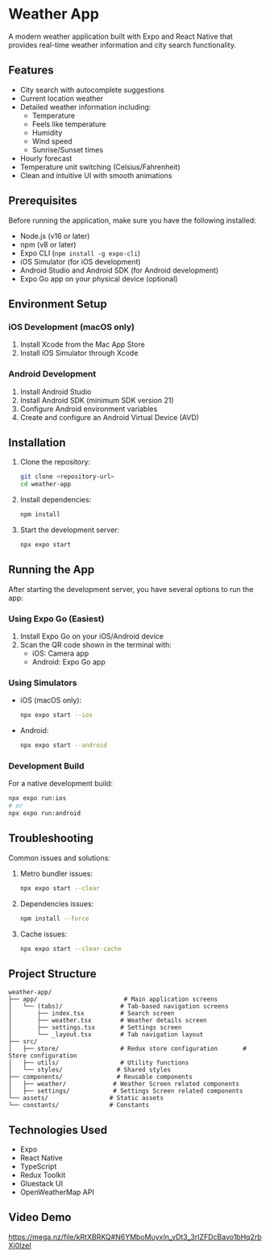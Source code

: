 # Weather App

A modern weather application built with Expo and React Native that provides real-time weather information and city search functionality.

## Features

- City search with autocomplete suggestions
- Current location weather
- Detailed weather information including:
  - Temperature
  - Feels like temperature
  - Humidity
  - Wind speed
  - Sunrise/Sunset times
- Hourly forecast
- Temperature unit switching (Celsius/Fahrenheit)
- Clean and intuitive UI with smooth animations

## Prerequisites

Before running the application, make sure you have the following installed:

- Node.js (v16 or later)
- npm (v8 or later)
- Expo CLI (`npm install -g expo-cli`)
- iOS Simulator (for iOS development)
- Android Studio and Android SDK (for Android development)
- Expo Go app on your physical device (optional)

## Environment Setup

### iOS Development (macOS only)
1. Install Xcode from the Mac App Store
2. Install iOS Simulator through Xcode

### Android Development
1. Install Android Studio
2. Install Android SDK (minimum SDK version 21)
3. Configure Android environment variables
4. Create and configure an Android Virtual Device (AVD)

## Installation

1. Clone the repository:
   ```bash
   git clone <repository-url>
   cd weather-app
   ```

2. Install dependencies:
   ```bash
   npm install
   ```

3. Start the development server:
   ```bash
   npx expo start
   ```

## Running the App

After starting the development server, you have several options to run the app:

### Using Expo Go (Easiest)
1. Install Expo Go on your iOS/Android device
2. Scan the QR code shown in the terminal with:
   - iOS: Camera app
   - Android: Expo Go app

### Using Simulators
- iOS (macOS only):
  ```bash
  npx expo start --ios
  ```
- Android:
  ```bash
  npx expo start --android
  ```

### Development Build
For a native development build:
```bash
npx expo run:ios
# or
npx expo run:android
```

## Troubleshooting

Common issues and solutions:

1. Metro bundler issues:
   ```bash
   npx expo start --clear
   ```

2. Dependencies issues:
   ```bash
   npm install --force
   ```

3. Cache issues:
   ```bash
   npx expo start --clear-cache
   ```

## Project Structure

```
weather-app/
├── app/                        # Main application screens
│   └── (tabs)/                # Tab-based navigation screens
│       ├── index.tsx          # Search screen
│       ├── weather.tsx        # Weather details screen
│       ├── settings.tsx       # Settings screen
│       └── _layout.tsx        # Tab navigation layout
├── src/
│   ├── store/                 # Redux store configuration       # Store configuration
│   ├── utils/                 # Utility functions
│   └── styles/               # Shared styles
├── components/               # Reusable components
│   ├── weather/             # Weather Screen related components
│   ├── settings/            # Settings Screen related components
└── assets/                 # Static assets
└── constants/              # Constants
```

## Technologies Used

- Expo
- React Native
- TypeScript
- Redux Toolkit
- Gluestack UI
- OpenWeatherMap API


## Video Demo
https://mega.nz/file/kRtXBRKQ#N6YMboMuyxIn_vDt3_3rIZFDcBavo1bHq2rbXj0IzeI
